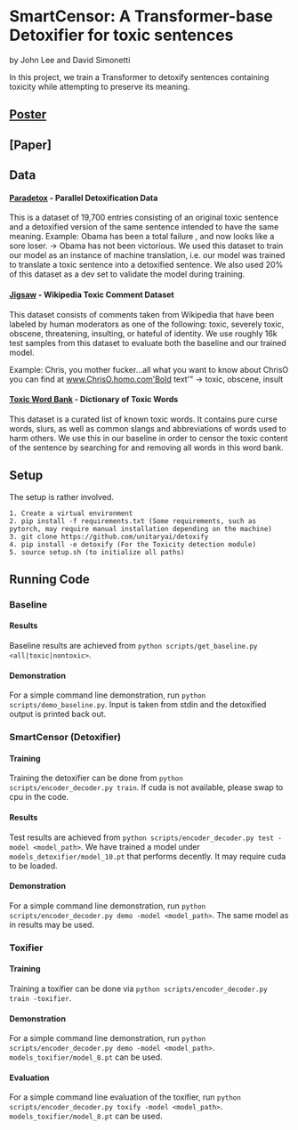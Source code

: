 # SmartCensor: A Transformer-base Detoxifier for toxic sentences
by John Lee and David Simonetti

In this project, we train a Transformer to detoxify sentences containing toxicity while attempting to preserve its meaning.

## [Poster](results/NLP_Poster.pdf)

## [Paper]


## Data

#### [Paradetox](https://huggingface.co/datasets/s-nlp/paradetox) - Parallel Detoxification Data
This is a dataset of 19,700 entries consisting of an original toxic sentence and a detoxified version of the same sentence intended to have the same meaning.
Example:
Obama has been a total failure , and now looks like a sore loser. ->
Obama has not been victorious.
We used this dataset to train our model as an instance of machine translation, i.e. our model was trained to translate a toxic sentence into a detoxified sentence. We also used 20% of this dataset as a dev set to validate the model during training.

#### [Jigsaw](https://www.kaggle.com/competitions/jigsaw-toxic-comment-classification-challenge/data?select=test.csv.zip) - Wikipedia Toxic Comment Dataset
This dataset consists of comments taken from Wikipedia that have been labeled by human moderators as one of the following: toxic, severely toxic, obscene, threatening, insulting, or hateful of identity. We use roughly 16k test samples from this dataset to evaluate both the baseline and our trained model.

Example:
Chris, you mother fucker...all what you want to know about ChrisO you can find at www.ChrisO.homo.com'Bold text'" -> toxic, obscene, insult

#### [Toxic Word Bank](https://github.com/Orthrus-Lexicon/Toxic) - Dictionary of Toxic Words
This dataset is a curated list of known toxic words. It contains pure curse words, slurs, as well as common slangs and abbreviations of words used to harm others. We use this in our baseline in order to censor the toxic content of the sentence by searching for and removing  all words in this word bank.

## Setup

The setup is rather involved.

```
1. Create a virtual environment
2. pip install -f requirements.txt (Some requirements, such as pytorch, may require manual installation depending on the machine)
3. git clone https://github.com/unitaryai/detoxify
4. pip install -e detoxify (For the Toxicity detection module)
5. source setup.sh (to initialize all paths)
```

## Running Code

### Baseline

#### Results
Baseline results are achieved from `python scripts/get_baseline.py <all|toxic|nontoxic>`. 

#### Demonstration
For a simple command line demonstration, run `python scripts/demo_baseline.py`. Input is taken from stdin and the detoxified output is printed back out.

### SmartCensor (Detoxifier)

#### Training
Training the detoxifier can be done from `python scripts/encoder_decoder.py train`. If cuda is not available, please swap to cpu in the code.

#### Results
Test results are achieved from `python scripts/encoder_decoder.py test -model <model_path>`. We have trained a model under `models_detoxifier/model_10.pt` that performs decently. It may require cuda to be loaded.

#### Demonstration
For a simple command line demonstration, run `python scripts/encoder_decoder.py demo -model <model_path>`. The same model as in results may be used.

### Toxifier

#### Training
Training a toxifier can be done via `python scripts/encoder_decoder.py train -toxifier`.

#### Demonstration
For a simple command line demonstration, run `python scripts/encoder_decoder.py demo -model <model_path>`. `models_toxifier/model_8.pt` can be used.

#### Evaluation
For a simple command line evaluation of the toxifier, run `python scripts/encoder_decoder.py toxify -model <model_path>`. `models_toxifier/model_8.pt` can be used.



